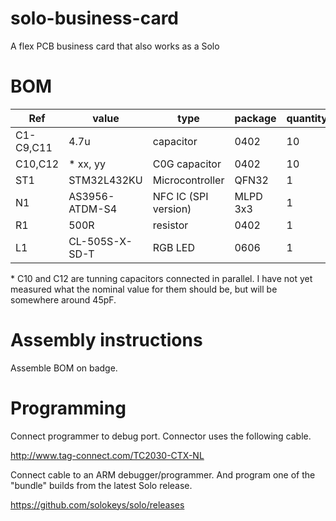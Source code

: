 # solo-business-card
A flex PCB business card that also works as a Solo

# BOM

|  Ref | value  | type  | package  | quantity  | Required? |
|---|---|---|---|---|--|
| C1-C9,C11  | 4.7u  | capacitor  | 0402  | 10  | yes |
| C10,C12  | \* xx, yy  | C0G capacitor  | 0402  | 10  | yes |
|  ST1 | STM32L432KU  |  Microcontroller | QFN32  | 1  |yes |
| N1  | AS3956-ATDM-S4  | NFC IC (SPI version)  | MLPD 3x3  | 1  |  yes |
|  R1 | 500R  | resistor  | 0402  | 1  |  no |
|  L1 | CL-505S-X-SD-T  | RGB LED  | 0606  | 1  |  no |

\* C10 and C12 are tunning capacitors connected in parallel.  I have not yet measured what the nominal value for them should be, but will be somewhere around 45pF.

# Assembly instructions

Assemble BOM on badge. 

# Programming

Connect programmer to debug port.  Connector uses the following cable.

http://www.tag-connect.com/TC2030-CTX-NL

Connect cable to an ARM debugger/programmer.  And program one of the "bundle" builds from the latest Solo release.

https://github.com/solokeys/solo/releases
